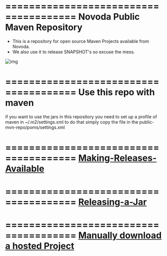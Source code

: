 ======================================
Novoda Public Maven Repository
======================================

- This is a repository for open source Maven Projects available from Novoda.
- We also use it to release SNAPSHOT's so excuse the mess.

![img](https://encrypted-tbn1.gstatic.com/images?q=tbn:ANd9GcSbT61gtbI8vDDV6phYN5ztFurC2Nm5kSaziPCtwfF76GX4Q4Nb)

======================================
Use this repo with maven
======================================

if you want to use the jars in this repository you need to set up a profile of maven in ~/.m2/settings.xml
to do that simply copy the file in the public-mvn-repo/poms/settings.xml

======================================
[Making-Releases-Available](https://github.com/novoda/public-mvn-repo/wiki/Making-a-Project-Available)
======================================

======================================
[Releasing-a-Jar](https://github.com/novoda/public-mvn-repo/wiki/Releasing-a-Jar)
======================================

======================================
[Manually download a hosted Project](https://github.com/novoda/public-mvn-repo/wiki/Manual-Download-of-Projects)
======================================
